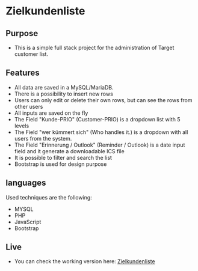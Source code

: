 # Zielkundenliste

## Purpose
* This is a simple full stack project for the administration of Target customer list.

## Features
* All data are saved in a MySQL/MariaDB.
* There is a possibility to insert new rows
* Users can only edit or delete their own rows, but can see the rows from other users
* All inputs are saved on the fly
* The Field "Kunde-PRIO" (Customer-PRIO) is a dropdown list with 5 levels
* The Field "wer kümmert sich" (Who handles it.) is a dropdown with all users from the system.
* The Field "Erinnerung / Outlook"  (Reminder / Outlook) is a date input field and it generate a downloadable ICS file
* It is possible to filter and search the list
* Bootstrap is used for design purpose

## languages
Used techniques are the following:
* MYSQL
* PHP
* JavaScript
* Bootstrap

## Live
* You can check the working version here:
[Zielkundenliste](http://dmtourdates.com/you/)